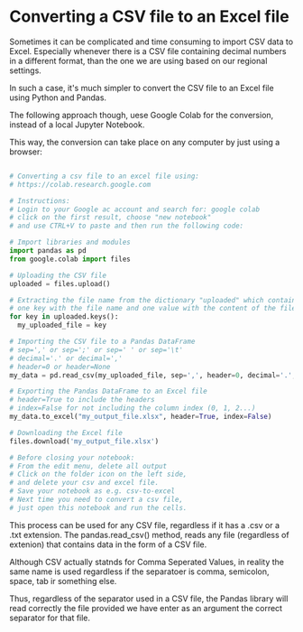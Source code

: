 # Converting a CSV file to an Excel file

Sometimes it can be complicated and time consuming to import CSV data to Excel. Especially whenever there is a CSV file containing decimal numbers in a different format, than the one we are using based on our regional settings.

In such a case, it's much simpler to convert the CSV file to an Excel file using Python and Pandas.

The following approach though, uese Google Colab for the conversion, instead of a local Jupyter Notebook.

This way, the conversion can take place on any computer by just using a browser:


```python

# Converting a csv file to an excel file using:
# https://colab.research.google.com

# Instructions:
# Login to your Google ac account and search for: google colab
# click on the first result, choose "new notebook"
# and use CTRL+V to paste and then run the following code:

# Import libraries and modules
import pandas as pd
from google.colab import files

# Uploading the CSV file
uploaded = files.upload()

# Extracting the file name from the dictionary "uploaded" which contains
# one key with the file name and one value with the content of the file
for key in uploaded.keys():
  my_uploaded_file = key

# Importing the CSV file to a Pandas DataFrame
# sep=',' or sep=';' or sep=' ' or sep='\t'
# decimal='.' or decimal=','
# header=0 or header=None
my_data = pd.read_csv(my_uploaded_file, sep=',', header=0, decimal='.', encoding='utf_8')

# Exporting the Pandas DataFrame to an Excel file
# header=True to include the headers
# index=False for not including the column index (0, 1, 2...)
my_data.to_excel("my_output_file.xlsx", header=True, index=False)

# Downloading the Excel file
files.download('my_output_file.xlsx')

# Before closing your notebook:
# From the edit menu, delete all output
# Click on the folder icon on the left side,  
# and delete your csv and excel file. 
# Save your notebook as e.g. csv-to-excel
# Next time you need to convert a csv file,
# just open this notebook and run the cells.

```

This process can be used for any CSV file, regardless if it has a .csv or a .txt extension. The pandas.read_csv() method, reads any file (regardless of extenion) that contains data in the form of a CSV file.

Although CSV actually statnds for Comma Seperated Values, in reality the same name is used regardless if the separatoer is comma, semicolon, space, tab ir something else.

Thus, regardless of the separator used in a CSV file, the Pandas library will read correctly the file provided we have enter as an argument the correct separator for that file.
  
